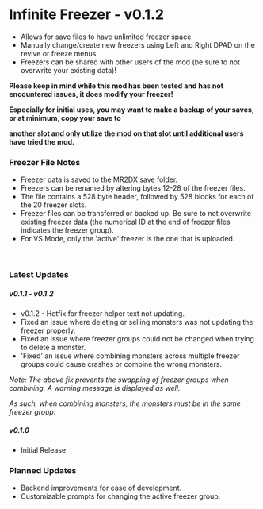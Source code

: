 ﻿# Infinite Freezer - v0.1.2

* Allows for save files to have unlimited freezer space.
* Manually change/create new freezers using Left and Right DPAD on the revive or freeze menus.
* Freezers can be shared with other users of the mod (be sure to not overwrite your existing data)!



**Please keep in mind while this mod has been tested and has not encountered issues, it does modify your freezer!**

**Especially for initial uses, you may want to make a backup of your saves, or at minimum, copy your save to**

**another slot and only utilize the mod on that slot until additional users have tried the mod.**



### Freezer File Notes

* Freezer data is saved to the MR2DX save folder.
* Freezers can be renamed by altering bytes 12-28 of the freezer files.
* The file contains a 528 byte header, followed by 528 blocks for each of the 20 freezer slots.
* Freezer files can be transferred or backed up. Be sure to not overwrite existing freezer data (the numerical ID at the end of freezer files indicates the freezer group).
* For VS Mode, only the 'active' freezer is the one that is uploaded.

 

### Latest Updates

##### v0.1.1 - v0.1.2

* v0.1.2 - Hotfix for freezer helper text not updating.
* Fixed an issue where deleting or selling monsters was not updating the freezer properly.
* Fixed an issue where freezer groups could not be changed when trying to delete a monster.
* 'Fixed' an issue where combining monsters across multiple freezer groups could cause crashes or combine the wrong monsters.



*Note: The above fix prevents the swapping of freezer groups when combining. A warning message is displayed as well.*

*As such, when combining monsters, the monsters must be in the same freezer group.*



##### v0.1.0

* Initial Release



### Planned Updates

* Backend improvements for ease of development.
* Customizable prompts for changing the active freezer group.
